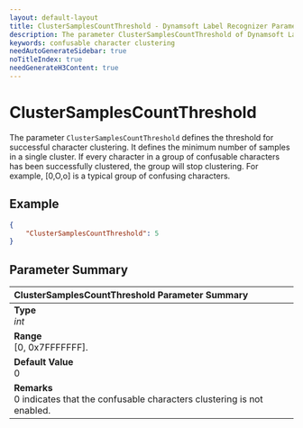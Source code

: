 ```yaml
---
layout: default-layout
title: ClusterSamplesCountThreshold - Dynamsoft Label Recognizer Parameters
description: The parameter ClusterSamplesCountThreshold of Dynamsoft Label Recognizer defines the threshold for successful character clustering.
keywords: confusable character clustering
needAutoGenerateSidebar: true
noTitleIndex: true
needGenerateH3Content: true
---
```


# ClusterSamplesCountThreshold

The parameter `ClusterSamplesCountThreshold` defines the threshold for successful character clustering. It defines the minimum number of samples in a single cluster. If every character in a group of confusable characters has been successfully clustered, the group will stop clustering. For example, [0,O,o] is a typical group of confusing characters.

## Example

```json
{
    "ClusterSamplesCountThreshold": 5
}
```

## Parameter Summary

| ClusterSamplesCountThreshold Parameter Summary |
| :----------------------------------- |
| **Type**<br>*int* |
| **Range**<br>[0, 0x7FFFFFFF].|
| **Default Value**<br>0 |
| **Remarks**<br>0 indicates that the confusable characters clustering is not enabled.|
